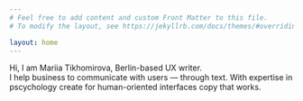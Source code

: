 ```yaml
---
# Feel free to add content and custom Front Matter to this file.
# To modify the layout, see https://jekyllrb.com/docs/themes/#overriding-theme-defaults

layout: home
---
```


Hi, I am Mariia Tikhomirova, Berlin-based UX writer.  
I help business to communicate with users — through text. 
With expertise in pscychology create for human-oriented interfaces copy that works.